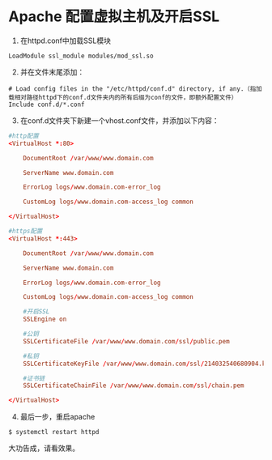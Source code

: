 # Apache 配置虚拟主机及开启SSL

1.  在httpd.conf中加载SSL模块

```
LoadModule ssl_module modules/mod_ssl.so
```
    
2.  并在文件末尾添加：

```
# Load config files in the "/etc/httpd/conf.d" directory, if any.（指加载相对路径httpd下的conf.d文件夹内的所有后缀为conf的文件，即额外配置文件）
Include conf.d/*.conf
```
    
3.  在conf.d文件夹下新建一个vhost.conf文件，并添加以下内容：<!--more-->

```conf
#http配置
<VirtualHost *:80>

    DocumentRoot /var/www/www.domain.com

    ServerName www.domain.com

    ErrorLog logs/www.domain.com-error_log

    CustomLog logs/www.domain.com-access_log common

</VirtualHost>

#https配置
<VirtualHost *:443>

    DocumentRoot /var/www/www.domain.com

    ServerName www.domain.com

    ErrorLog logs/www.domain.com-error_log

    CustomLog logs/www.domain.com-access_log common

    #开启SSL
    SSLEngine on

    #公钥
    SSLCertificateFile /var/www/www.domain.com/ssl/public.pem

    #私钥
    SSLCertificateKeyFile /var/www/www.domain.com/ssl/214032540680904.key

    #证书链
    SSLCertificateChainFile /var/www/www.domain.com/ssl/chain.pem

</VirtualHost>
```
4.  最后一步，重启apache

```shell
$ systemctl restart httpd
```

大功告成，请看效果。
